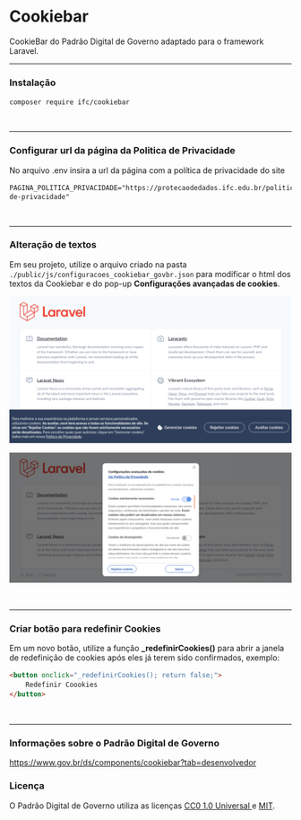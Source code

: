 # Cookiebar

CookieBar do Padrão Digital de Governo adaptado para o framework Laravel.
<br>
<hr>

### Instalação

```
composer require ifc/cookiebar
```
<br>
<hr>

### Configurar url da página da Politica de Privacidade

No arquivo .env insira a url da página com a política de privacidade do site


```
PAGINA_POLITICA_PRIVACIDADE="https://protecaodedados.ifc.edu.br/politica-de-privacidade"
```

<br>
<hr>

### Alteração de textos 

Em seu projeto, utilize o arquivo criado na pasta ```./public/js/configuracoes_cookiebar_govbr.json``` para modificar o html dos textos da Cookiebar e do pop-up **Configurações avançadas de cookies**.

![Cookiebar](cookiebar.png)

![Pop-up Configurações Avançadas](advancedconfig.png)

<br>
<hr>

### Criar botão para redefinir Cookies

Em um novo botão, utilize a função **_redefinirCookies()** para abrir a janela de redefinição de cookies após eles já terem sido confirmados, exemplo:

```html
<button onclick="_redefinirCookies(); return false;">
    Redefinir Coookies
</button>
```
<br>
<hr>

### Informações sobre o Padrão Digital de Governo

https://www.gov.br/ds/components/cookiebar?tab=desenvolvedor



### Licença

O Padrão Digital de Governo utiliza as licenças [CC0 1.0 Universal ](https://creativecommons.org/publicdomain/zero/1.0/) e [MIT](https://mit-license.org/).